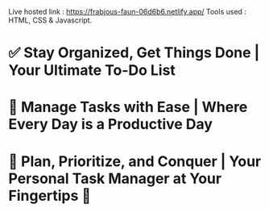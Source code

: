 Live hosted link : https://frabjous-faun-06d6b6.netlify.app/ 
Tools used : HTML, CSS & Javascript.
# ✅ Stay Organized, Get Things Done | Your Ultimate To-Do List
# 📝 Manage Tasks with Ease | Where Every Day is a Productive Day
# 📅 Plan, Prioritize, and Conquer | Your Personal Task Manager at Your Fingertips 🚀
                        

